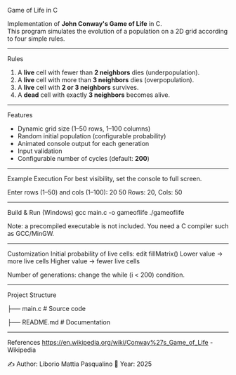 Game of Life in C

Implementation of **John Conway's Game of Life** in C.  
This program simulates the evolution of a population on a 2D grid according to four simple rules.

---

Rules
1. A **live** cell with fewer than **2 neighbors** dies (underpopulation).  
2. A **live** cell with more than **3 neighbors** dies (overpopulation).  
3. A **live** cell with **2 or 3 neighbors** survives.  
4. A **dead** cell with exactly **3 neighbors** becomes alive.

---

Features
* Dynamic grid size (1–50 rows, 1–100 columns)  
* Random initial population (configurable probability)  
* Animated console output for each generation  
* Input validation  
* Configurable number of cycles (default: **200**)

---

Example Execution
For best visibility, set the console to full screen.

Enter rows (1–50) and cols (1–100): 20 50
Rows: 20, Cols: 50

---

Build & Run (Windows)
gcc main.c -o gameoflife
./gameoflife

Note: a precompiled executable is not included.
You need a C compiler such as GCC/MinGW.

---

Customization
Initial probability of live cells: edit fillMatrix()
Lower value → more live cells
Higher value → fewer live cells

Number of generations: change the while (i < 200) condition.

---

Project Structure


├── main.c       # Source code


├── README.md    # Documentation

---

References
https://en.wikipedia.org/wiki/Conway%27s_Game_of_Life -Wikipedia


✍️ Author: Liborio Mattia Pasqualino
📅 Year: 2025



